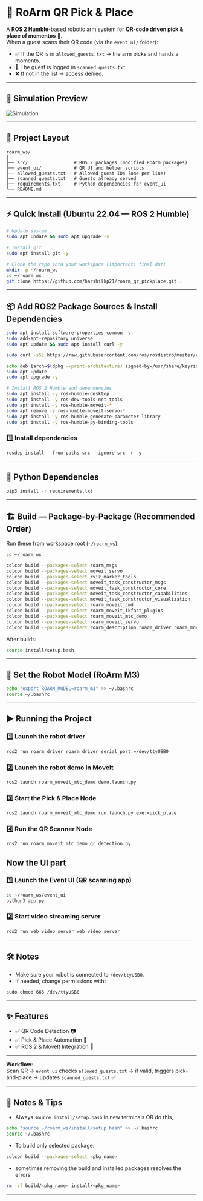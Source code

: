 # 🤖 RoArm QR Pick & Place

A **ROS 2 Humble**-based robotic arm system for **QR-code driven pick & place of momentos** 🎁.  
When a guest scans their QR code (via the `event_ui/` folder):  
- ✅ If the QR is in `allowed_guests.txt` → the arm picks and hands a momento.  
- 📝 The guest is logged in `scanned_guests.txt`.  
- ❌ If not in the list → access denied.  

---

## 📸 Simulation Preview  

![Simulation](images/simulation.png)  

---

## 📂 Project Layout  

```
roarm_ws/
│
├── src/                 # ROS 2 packages (modified RoArm packages)
├── event_ui/            # QR UI and helper scripts
├── allowed_guests.txt   # Allowed guest IDs (one per line)
├── scanned_guests.txt   # Guests already served
├── requirements.txt     # Python dependencies for event_ui
└── README.md
```

---

## ⚡ Quick Install (Ubuntu 22.04 — ROS 2 Humble)  

```bash
# Update system
sudo apt update && sudo apt upgrade -y

# Install git
sudo apt install git -y

# Clone the repo into your workspace (important: final dot)
mkdir -p ~/roarm_ws
cd ~/roarm_ws
git clone https://github.com/harshilkp21/roarm_qr_pickplace.git .
```

---

## 📦 Add ROS2 Package Sources & Install Dependencies  

```bash
sudo apt install software-properties-common -y
sudo add-apt-repository universe
sudo apt update && sudo apt install curl -y

sudo curl -sSL https://raw.githubusercontent.com/ros/rosdistro/master/ros.key -o /usr/share/keyrings/ros-archive-keyring.gpg

echo deb [arch=$(dpkg --print-architecture) signed-by=/usr/share/keyrings/ros-archive-keyring.gpg] http://packages.ros.org/ros2/ubuntu $(. /etc/os-release && echo $UBUNTU_CODENAME) main | sudo tee /etc/apt/sources.list.d/ros2.list > /dev/null
sudo apt update
sudo apt upgrade -y

# Install ROS 2 Humble and dependencies
sudo apt install -y ros-humble-desktop
sudo apt install -y ros-dev-tools net-tools
sudo apt install -y ros-humble-moveit-*
sudo apt remove -y ros-humble-moveit-servo-*
sudo apt install -y ros-humble-generate-parameter-library
sudo apt install -y ros-humble-py-binding-tools
```
### 1️⃣ Install dependencies
```
rosdep install --from-paths src --ignore-src -r -y
```

---

## 🐍 Python Dependencies 

```bash
pip3 install -r requirements.txt
```
---

## 🏗️ Build — Package-by-Package (Recommended Order)  

Run these from workspace root (`~/roarm_ws`):  

```bash
cd ~/roarm_ws

colcon build --packages-select roarm_msgs
colcon build --packages-select moveit_servo
colcon build --packages-select rviz_marker_tools
colcon build --packages-select moveit_task_constructor_msgs
colcon build --packages-select moveit_task_constructor_core
colcon build --packages-select moveit_task_constructor_capabilities
colcon build --packages-select moveit_task_constructor_visualization
colcon build --packages-select roarm_moveit_cmd
colcon build --packages-select roarm_moveit_ikfast_plugins
colcon build --packages-select roarm_moveit_mtc_demo
colcon build --packages-select roarm_moveit_servo
colcon build --packages-select roarm_description roarm_driver roarm_moveit --symlink-install
```

After builds:  

```bash
source install/setup.bash
```

---

## 🤖 Set the Robot Model (RoArm M3)  

```bash
echo "export ROARM_MODEL=roarm_m3" >> ~/.bashrc
source ~/.bashrc
```

---


## ▶️ Running the Project

### 1️⃣ Launch the robot driver
```bash
ros2 run roarm_driver roarm_driver serial_port:=/dev/ttyUSB0
```

### 2️⃣ Launch the robot demo in MoveIt
```bash
ros2 launch roarm_moveit_mtc_demo demo.launch.py 
```

### 3️⃣ Start the Pick & Place Node
```bash
ros2 launch roarm_moveit_mtc_demo run.launch.py exe:=pick_place

```

### 4️⃣ Run the QR Scanner Node
```bash
ros2 run roarm_moveit_mtc_demo qr_detection.py 

```

## Now the UI part

### 1️⃣ Launch the Event UI (QR scanning app)
```bash
cd ~/roarm_ws/event_ui
python3 app.py
```
### 2️⃣ Start video streaming server
```bash
ros2 run web_video_server web_video_server
```


---

## 🛠️ Notes
- Make sure your robot is connected to `/dev/ttyUSB0`.  
- If needed, change permissions with:  
```
sudo chmod 666 /dev/ttyUSB0
```

---

## ✨ Features
- ✅ QR Code Detection 📷  
- ✅ Pick & Place Automation 🤖  
- ✅ ROS 2 & MoveIt Integration 🦾  

---

**Workflow**:  
Scan QR → `event_ui` checks `allowed_guests.txt` → if valid, triggers pick-and-place → updates `scanned_guests.txt` ✅  

---

## 📝 Notes & Tips  

- Always `source install/setup.bash` in new terminals OR do this,
```bash
echo "source ~/roarm_ws/install/setup.bash" >> ~/.bashrc
source ~/.bashrc
```
  
- To build only selected package:  

```bash
colcon build --packages-select <pkg_name>
```

- sometimes removing the build and installed packages resolves the errors
```bash
rm -rf build/<pkg_name> install/<pkg_name>
```

---
